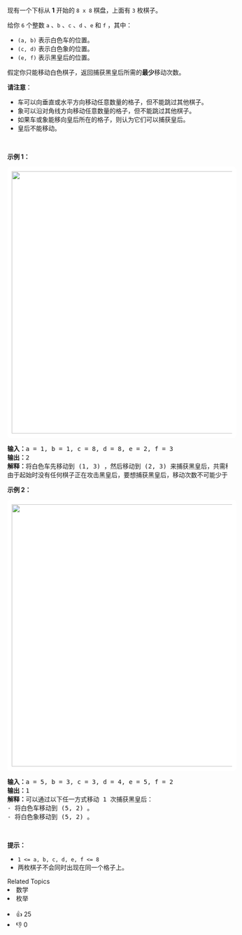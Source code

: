 <p>现有一个下标从 <strong>1</strong> 开始的 <code>8 x 8</code> 棋盘，上面有 <code>3</code> 枚棋子。</p>

<p>给你 <code>6</code> 个整数 <code>a</code> 、<code>b</code> 、<code>c</code> 、<code>d</code> 、<code>e</code> 和 <code>f</code> ，其中：</p>

<ul> 
 <li><code>(a, b)</code> 表示白色车的位置。</li> 
 <li><code>(c, d)</code> 表示白色象的位置。</li> 
 <li><code>(e, f)</code> 表示黑皇后的位置。</li> 
</ul>

<p>假定你只能移动白色棋子，返回捕获黑皇后所需的<strong>最少</strong>移动次数。</p>

<p><strong>请注意</strong>：</p>

<ul> 
 <li>车可以向垂直或水平方向移动任意数量的格子，但不能跳过其他棋子。</li> 
 <li>象可以沿对角线方向移动任意数量的格子，但不能跳过其他棋子。</li> 
 <li>如果车或象能移向皇后所在的格子，则认为它们可以捕获皇后。</li> 
 <li>皇后不能移动。</li> 
</ul>

<p>&nbsp;</p>

<p><strong class="example">示例 1：</strong></p> 
<img alt="" src="https://assets.leetcode.com/uploads/2023/12/21/ex1.png" style="width: 600px; height: 600px; padding: 10px; background: #fff; border-radius: .5rem;" /> 
<pre>
<strong>输入：</strong>a = 1, b = 1, c = 8, d = 8, e = 2, f = 3
<strong>输出：</strong>2
<strong>解释：</strong>将白色车先移动到 (1, 3) ，然后移动到 (2, 3) 来捕获黑皇后，共需移动 2 次。
由于起始时没有任何棋子正在攻击黑皇后，要想捕获黑皇后，移动次数不可能少于 2 次。
</pre>

<p><strong class="example">示例 2：</strong></p> 
<img alt="" src="https://assets.leetcode.com/uploads/2023/12/21/ex2.png" style="width: 600px; height: 600px;padding: 10px; background: #fff; border-radius: .5rem;" /> 
<pre>
<strong>输入：</strong>a = 5, b = 3, c = 3, d = 4, e = 5, f = 2
<strong>输出：</strong>1
<strong>解释：</strong>可以通过以下任一方式移动 1 次捕获黑皇后：
- 将白色车移动到 (5, 2) 。
- 将白色象移动到 (5, 2) 。
</pre>

<p>&nbsp;</p>

<p><strong>提示：</strong></p>

<ul> 
 <li><code>1 &lt;= a, b, c, d, e, f &lt;= 8</code></li> 
 <li>两枚棋子不会同时出现在同一个格子上。</li> 
</ul>

<div><div>Related Topics</div><div><li>数学</li><li>枚举</li></div></div><br><div><li>👍 25</li><li>👎 0</li></div>